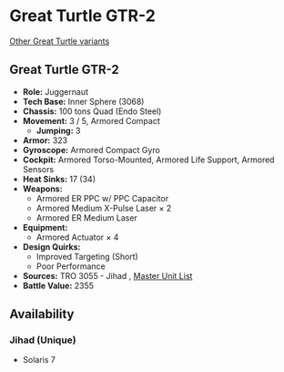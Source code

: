 # Great Turtle GTR-2 

[Other Great Turtle variants](../great_turtle.md) 

## Great Turtle GTR-2 

- **Role:** Juggernaut 
- **Tech Base:** Inner Sphere (3068) 
- **Chassis:** 100 tons Quad (Endo Steel) 
- **Movement:** 3 / 5, Armored Compact 
  - **Jumping:** 3 
- **Armor:** 323 
- **Gyroscope:** Armored Compact Gyro 
- **Cockpit:** Armored Torso-Mounted, Armored Life Support, Armored Sensors 
- **Heat Sinks:** 17 (34) 
- **Weapons:** 
  - Armored ER PPC w/ PPC Capacitor 
  - Armored Medium X-Pulse Laser × 2 
  - Armored ER Medium Laser 
- **Equipment:** 
  - Armored Actuator × 4 
- **Design Quirks:** 
  - Improved Targeting (Short) 
  - Poor Performance 
- **Sources:** TRO 3055 - Jihad , [Master Unit List](http://masterunitlist.info/Unit/Details/1282) 
- **Battle Value:** 2355 

## Availability 

### Jihad (Unique) 

- Solaris 7 

